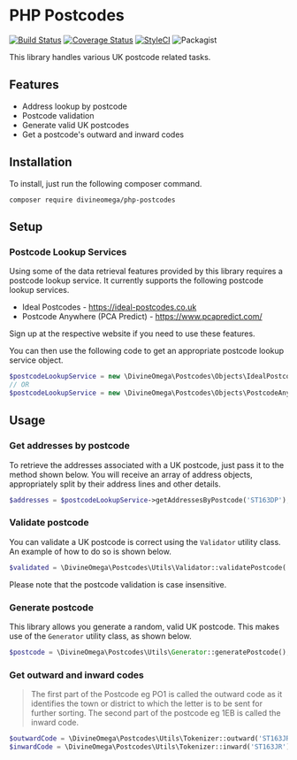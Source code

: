 # PHP Postcodes

[![Build Status](https://travis-ci.org/divineomega/php-postcodes.svg?branch=master)](https://travis-ci.org/divineomega/php-postcodes)
[![Coverage Status](https://coveralls.io/repos/github/divineomega/php-postcodes/badge.svg?branch=master)](https://coveralls.io/github/divineomega/php-postcodes?branch=master)
[![StyleCI](https://styleci.io/repos/79115768/shield?branch=master)](https://styleci.io/repos/79115768)
![Packagist](https://img.shields.io/packagist/dt/divineomega/php-postcodes.svg)

This library handles various UK postcode related tasks.

## Features

* Address lookup by postcode
* Postcode validation
* Generate valid UK postcodes
* Get a postcode's outward and inward codes

## Installation

To install, just run the following composer command.

`composer require divineomega/php-postcodes`

## Setup

### Postcode Lookup Services

Using some of the data retrieval features provided by this library requires a postcode lookup service.
It currently supports the following postcode lookup services.

* Ideal Postcodes - https://ideal-postcodes.co.uk
* Postcode Anywhere (PCA Predict) - https://www.pcapredict.com/

Sign up at the respective website if you need to use these features.

You can then use the following code to get an appropriate postcode lookup service object.

```php
$postcodeLookupService = new \DivineOmega\Postcodes\Objects\IdealPostcodes('API_KEY');
// OR
$postcodeLookupService = new \DivineOmega\Postcodes\Objects\PostcodeAnywhere('API_KEY');
```

## Usage

### Get addresses by postcode

To retrieve the addresses associated with a UK postcode, just pass it to the method shown below. 
You will receive an array of address objects, appropriately split by their address lines and other details.

```php
$addresses = $postcodeLookupService->getAddressesByPostcode('ST163DP');
```

### Validate postcode

You can validate a UK postcode is correct using the `Validator` utility class. An example of 
how to do so is shown below.

```php
$validated = \DivineOmega\Postcodes\Utils\Validator::validatePostcode('ST163DP');
```

Please note that the postcode validation is case insensitive.

### Generate postcode

This library allows you generate a random, valid UK postcode. This makes use of the
`Generator` utility class, as shown below.

```php
$postcode = \DivineOmega\Postcodes\Utils\Generator::generatePostcode();
```

### Get outward and inward codes

> The first part of the Postcode eg PO1 is called the outward code as it identifies the town or district to which the letter is to be sent for further sorting. The second part of the postcode eg 1EB is called the inward code.

```php
$outwardCode = \DivineOmega\Postcodes\Utils\Tokenizer::outward('ST163JR'); // Returns ST16
$inwardCode = \DivineOmega\Postcodes\Utils\Tokenizer::inward('ST163JR'); // Returns 3JR
```
